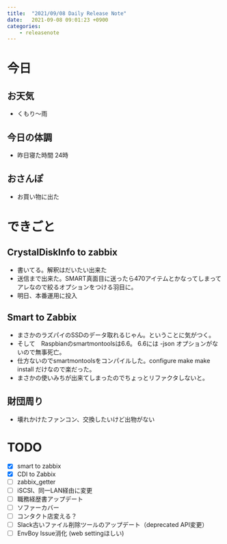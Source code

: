 ```yaml
---
title:  "2021/09/08 Daily Release Note"
date:   2021-09-08 09:01:23 +0900
categories:
    - releasenote
---
```

# 今日

## お天気

* くもり〜雨

## 今日の体調

* 昨日寝た時間 24時

## おさんぽ

* お買い物に出た

# できごと

## CrystalDiskInfo to zabbix

* 書いてる。解釈はだいたい出来た
* 送信まで出来た。SMART真面目に送ったら470アイテムとかなってしまってアレなので絞るオプションをつける羽目に。
* 明日、本番運用に投入

## Smart to Zabbix

* まさかのラズパイのSSDのデータ取れるじゃん。ということに気がつく。
* そして　Raspbianのsmartmontoolsは6.6。 6.6には -json オプションがないので無事死亡。
* 仕方ないのでsmartmontoolsをコンパイルした。configure make make install だけなので楽だった。
* まさかの使いみちが出来てしまったのでちょっとリファクタしないと。

## 財団周り

* 壊れかけたファンコン、交換したいけど出物がない

# TODO 

- [x] smart to zabbix
- [x] CDI to Zabbix
- [ ] zabbix_getter
- [ ] iSCSI、同一LAN経由に変更
- [ ] 職務経歴書アップデート
- [ ] ソファーカバー
- [ ] コンタクト店変える？
- [ ] Slack古いファイル削除ツールのアップデート（deprecated API変更）
- [ ] EnvBoy Issue消化 (web settingほしい)
